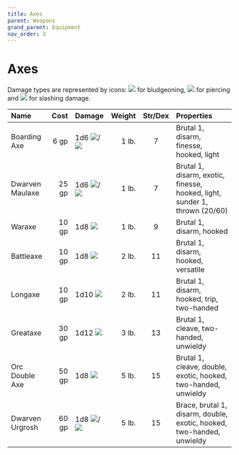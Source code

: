 ```yaml
---
title: Axes
parent: Weapons
grand_parent: Equipment
nav_order: 3
---
```


# Axes
Damage types are represented by icons: <img src="https://img.icons8.com/ios-glyphs/12/FFFFFF/thor-hammer.png"> for bludgeoning, <img src="https://img.icons8.com/ios/12/FFFFFF/archer-filled.png"> for piercing and <img src="https://img.icons8.com/ios/12/FFFFFF/sword-filled.png"> for slashing damage.

| Name | Cost | Damage | Weight | Str/Dex | Properties | 
|:-----|-----:|:-------|-------:|:-------:|:-----------|
| Boarding Axe | 6 gp | 1d6 <img src="https://img.icons8.com/ios/12/FFFFFF/archer-filled.png">/<img src="https://img.icons8.com/ios/12/FFFFFF/sword-filled.png"> | 1 lb. | 7 | Brutal 1, disarm, finesse, hooked, light |
| Dwarven Maulaxe | 25 gp | 1d6 <img src="https://img.icons8.com/ios-glyphs/12/FFFFFF/thor-hammer.png">/<img src="https://img.icons8.com/ios/12/FFFFFF/sword-filled.png"> | 1 lb. | 7 | Brutal 1, disarm, exotic, finesse, hooked, light, sunder 1, thrown (20/60) |
| Waraxe | 10 gp | 1d8 <img src="https://img.icons8.com/ios/12/FFFFFF/sword-filled.png"> | 1 lb. | 9 | Brutal 1, disarm, hooked |
| Battleaxe | 10 gp | 1d8 <img src="https://img.icons8.com/ios/12/FFFFFF/sword-filled.png"> | 2 lb. | 11 | Brutal 1, disarm, hooked, versatile |
| Longaxe | 10 gp | 1d10 <img src="https://img.icons8.com/ios/12/FFFFFF/sword-filled.png"> | 2 lb. | 11 | Brutal 1, disarm, hooked, trip, two-handed |
| Greataxe | 30 gp | 1d12 <img src="https://img.icons8.com/ios/12/FFFFFF/sword-filled.png"> | 3 lb. | 13 | Brutal 1, cleave, two-handed, unwieldy |
| Orc Double Axe | 50 gp | 1d8 <img src="https://img.icons8.com/ios/12/FFFFFF/sword-filled.png"> | 5 lb. | 15 | Brutal 1, cleave, double, exotic, hooked, two-handed, unwieldy |
| Dwarven Urgrosh | 60 gp | 1d8 <img src="https://img.icons8.com/ios/12/FFFFFF/archer-filled.png">/<img src="https://img.icons8.com/ios/12/FFFFFF/sword-filled.png"> | 5 lb. | 15 | Brace, brutal 1, disarm, double, exotic, hooked, two-handed, unwieldy |
